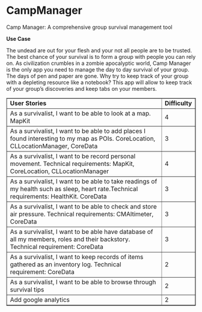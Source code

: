# CampManager

Camp Manager: A comprehensive group survival management tool

**Use Case**

The undead are out for your flesh and your not all people are to be trusted. The best chance of your survival is to form a group with people you can rely on. As civilization crumbles in a zombie apocalyptic world, Camp Manager is the only app you need to manage the day to day survival of your group.  The days of pen and paper are gone. Why try to keep track of your group with a depleting resource like a notebook?  This app will allow to keep track of your group’s discoveries and keep tabs on your members.




<table border="1" style="width:100%">
  <tr>
    <td><b> User Stories </b></td>
    <td><b> Difficulty </b> </td> 
  </tr>
 <tr>
    <td>As a survivalist, I want to be able to look at a map. MapKit</td>
    <td>4</td> 
  </tr>
 <tr>
    <td>As a survivalist, I want to be able to add places I found interesting to my map as POIs. CoreLocation, CLLocationManager, CoreData </td>
    <td>3</td> 
  </tr>
 <tr>
    <td>As a survivalist, I want to be record personal movement. Technical requirements: MapKit, CoreLocation, CLLocationManager</td>
    <td>4</td> 
  </tr>
 <tr>
    <td>As a survivalist, I want to be able to take readings of my health such as sleep, heart rate.Technical requirements: HealthKit. CoreData</td>
    <td>3</td> 
  </tr>
 <tr>
    <td>As a survivalist, I want to be able to check and store air pressure. Technical requirements: CMAltimeter, CoreData</td>
    <td>3</td> 
  </tr>
 <tr>
    <td>As a survivalist, I want to be able have database of all my members, roles and their backstory. Technical requirement: CoreData</td>
    <td>3</td> 
  </tr>
 <tr>
    <td>As a survivalist, I want to keep records of items gathered as an inventory log. Technical requirement: CoreData</td>
    <td>2</td> 
  </tr>
 <td>As a survivalist, I want to be able to browse through survival tips</td>
    <td>2</td> 
  </tr>
<tr>
 <td>Add google analytics</td>
    <td>2</td> 
  </tr>
</table>
